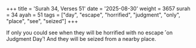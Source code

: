 +++
title = 'Surah 34, Verses 51'
date = '2025-08-30'
weight = 3657
surah = 34
ayah = 51
tags = ["day", "escape", "horrified", "judgment", "only", "place", "see", "seized"]
+++

If only you could see when they will be horrified with no escape ˹on Judgment Day˺! And they will be seized from a nearby place.